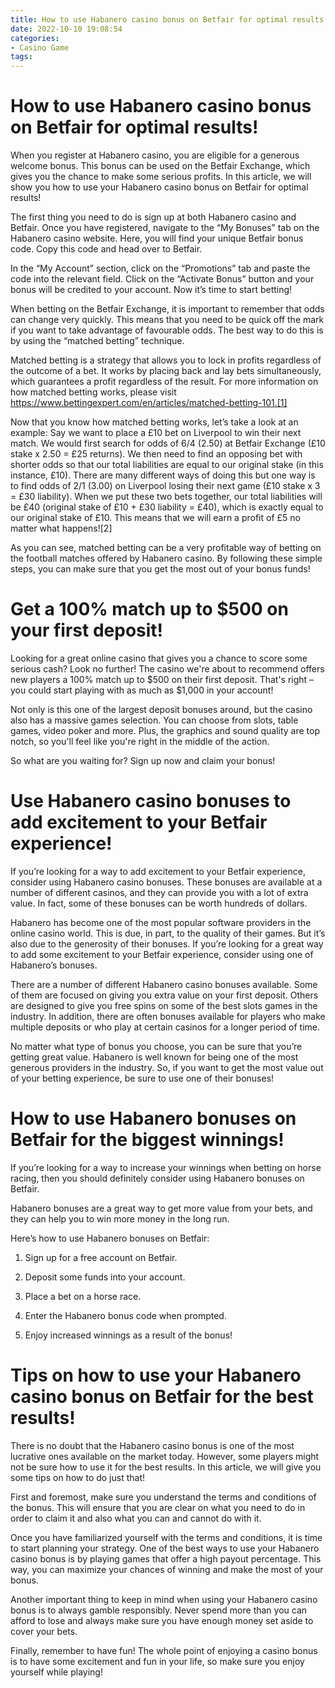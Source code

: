 ```yaml
---
title: How to use Habanero casino bonus on Betfair for optimal results!
date: 2022-10-10 19:08:54
categories:
- Casino Game
tags:
---
```



#  How to use Habanero casino bonus on Betfair for optimal results!

When you register at Habanero casino, you are eligible for a generous welcome bonus. This bonus can be used on the Betfair Exchange, which gives you the chance to make some serious profits. In this article, we will show you how to use your Habanero casino bonus on Betfair for optimal results!

The first thing you need to do is sign up at both Habanero casino and Betfair. Once you have registered, navigate to the “My Bonuses” tab on the Habanero casino website. Here, you will find your unique Betfair bonus code. Copy this code and head over to Betfair.

In the “My Account” section, click on the “Promotions” tab and paste the code into the relevant field. Click on the “Activate Bonus” button and your bonus will be credited to your account. Now it’s time to start betting!

When betting on the Betfair Exchange, it is important to remember that odds can change very quickly. This means that you need to be quick off the mark if you want to take advantage of favourable odds. The best way to do this is by using the “matched betting” technique.

Matched betting is a strategy that allows you to lock in profits regardless of the outcome of a bet. It works by placing back and lay bets simultaneously, which guarantees a profit regardless of the result. For more information on how matched betting works, please visit https://www.bettingexpert.com/en/articles/matched-betting-101.[1]

Now that you know how matched betting works, let’s take a look at an example: Say we want to place a £10 bet on Liverpool to win their next match. We would first search for odds of 6/4 (2.50) at Betfair Exchange (£10 stake x 2.50 = £25 returns). We then need to find an opposing bet with shorter odds so that our total liabilities are equal to our original stake (in this instance, £10). There are many different ways of doing this but one way is to find odds of 2/1 (3.00) on Liverpool losing their next game (£10 stake x 3 = £30 liability). When we put these two bets together, our total liabilities will be £40 (original stake of £10 + £30 liability = £40), which is exactly equal to our original stake of £10. This means that we will earn a profit of £5 no matter what happens![2]

As you can see, matched betting can be a very profitable way of betting on the football matches offered by Habanero casino. By following these simple steps, you can make sure that you get the most out of your bonus funds!

#  Get a 100% match up to $500 on your first deposit!

Looking for a great online casino that gives you a chance to score some serious cash? Look no further! The casino we're about to recommend offers new players a 100% match up to $500 on their first deposit. That's right – you could start playing with as much as $1,000 in your account!

Not only is this one of the largest deposit bonuses around, but the casino also has a massive games selection. You can choose from slots, table games, video poker and more. Plus, the graphics and sound quality are top notch, so you'll feel like you're right in the middle of the action.

So what are you waiting for? Sign up now and claim your bonus!

#  Use Habanero casino bonuses to add excitement to your Betfair experience!

If you’re looking for a way to add excitement to your Betfair experience, consider using Habanero casino bonuses. These bonuses are available at a number of different casinos, and they can provide you with a lot of extra value. In fact, some of these bonuses can be worth hundreds of dollars.

Habanero has become one of the most popular software providers in the online casino world. This is due, in part, to the quality of their games. But it’s also due to the generosity of their bonuses. If you’re looking for a great way to add some excitement to your Betfair experience, consider using one of Habanero’s bonuses.

There are a number of different Habanero casino bonuses available. Some of them are focused on giving you extra value on your first deposit. Others are designed to give you free spins on some of the best slots games in the industry. In addition, there are often bonuses available for players who make multiple deposits or who play at certain casinos for a longer period of time.

No matter what type of bonus you choose, you can be sure that you’re getting great value. Habanero is well known for being one of the most generous providers in the industry. So, if you want to get the most value out of your betting experience, be sure to use one of their bonuses!

#  How to use Habanero bonuses on Betfair for the biggest winnings!

If you’re looking for a way to increase your winnings when betting on horse racing, then you should definitely consider using Habanero bonuses on Betfair.

Habanero bonuses are a great way to get more value from your bets, and they can help you to win more money in the long run.

Here’s how to use Habanero bonuses on Betfair:

1. Sign up for a free account on Betfair.

2. Deposit some funds into your account.

3. Place a bet on a horse race.

4. Enter the Habanero bonus code when prompted.

5. Enjoy increased winnings as a result of the bonus!

#  Tips on how to use your Habanero casino bonus on Betfair for the best results!

There is no doubt that the Habanero casino bonus is one of the most lucrative ones available on the market today. However, some players might not be sure how to use it for the best results. In this article, we will give you some tips on how to do just that!

First and foremost, make sure you understand the terms and conditions of the bonus. This will ensure that you are clear on what you need to do in order to claim it and also what you can and cannot do with it.

Once you have familiarized yourself with the terms and conditions, it is time to start planning your strategy. One of the best ways to use your Habanero casino bonus is by playing games that offer a high payout percentage. This way, you can maximize your chances of winning and make the most of your bonus.

Another important thing to keep in mind when using your Habanero casino bonus is to always gamble responsibly. Never spend more than you can afford to lose and always make sure you have enough money set aside to cover your bets.

Finally, remember to have fun! The whole point of enjoying a casino bonus is to have some excitement and fun in your life, so make sure you enjoy yourself while playing!